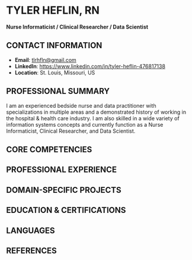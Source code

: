 # TYLER HEFLIN, RN

**Nurse Informaticist / Clinical Researcher / Data Scientist**

## CONTACT INFORMATION
- **Email**: tlrhfln@gmail.com
- **LinkedIn**: https://www.linkedin.com/in/tyler-heflin-476817138
- **Location**: St. Louis, Missouri, US

## PROFESSIONAL SUMMARY
I am an experienced bedside nurse and data practitioner with specializations in multiple areas and a demonstrated history of working in the hospital & health care industry. I am also skilled in a wide variety of information systems concepts and currently function as a Nurse Informaticist, Clinical Researcher, and Data Scientist.

## CORE COMPETENCIES

## PROFESSIONAL EXPERIENCE

## DOMAIN-SPECIFIC PROJECTS

## EDUCATION & CERTIFICATIONS

## LANGUAGES

## REFERENCES

